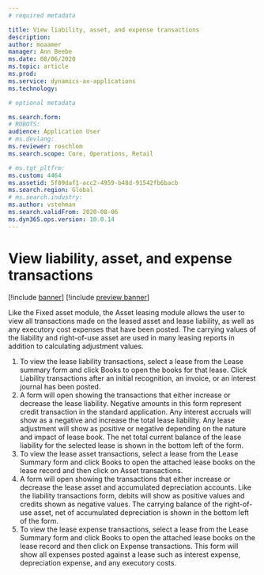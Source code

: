 ```yaml
---
# required metadata

title: View liability, asset, and expense transactions
description: 
author: moaamer
manager: Ann Beebe
ms.date: 08/06/2020
ms.topic: article
ms.prod: 
ms.service: dynamics-ax-applications
ms.technology: 

# optional metadata

ms.search.form: 
# ROBOTS: 
audience: Application User
# ms.devlang: 
ms.reviewer: roschlom
ms.search.scope: Core, Operations, Retail

# ms.tgt_pltfrm: 
ms.custom: 4464
ms.assetid: 5f89daf1-acc2-4959-b48d-91542fb6bacb
ms.search.region: Global
# ms.search.industry: 
ms.author: vstehman
ms.search.validFrom: 2020-08-06
ms.dyn365.ops.version: 10.0.14
---
```


# View liability, asset, and expense transactions

[!include [banner](../includes/banner.md)]
[!include [preview banner](../includes/preview-banner.md)]

Like the Fixed asset module, the Asset leasing module allows the user to view all transactions made on the leased asset and lease liability, as well as any executory cost expenses that have been posted. The carrying values of the liability and right-of-use asset are used in many leasing reports in addition to calculating adjustment values.
1.	To view the lease liability transactions, select a lease from the Lease summary form and click Books to open the books for that lease. Click Liability transactions after an initial recognition, an invoice, or an interest journal has been posted.
2.	A form will open showing the transactions that either increase or decrease the lease liability. Negative amounts in this form represent credit transaction in the standard application. Any interest accruals will show as a negative and increase the total lease liability. Any lease adjustment will show as positive or negative depending on the nature and impact of lease book. The net total current balance of the lease liability for the selected lease is shown in the bottom left of the form.
3.	To view the lease asset transactions, select a lease from the Lease Summary form and click Books to open the attached lease books on the lease record and then click on Asset transactions.
4.	A form will open showing the transactions that either increase or decrease the lease asset and accumulated depreciation accounts. Like the liability transactions form, debits will show as positive values and credits shown as negative values. The carrying balance of the right-of-use asset, net of accumulated depreciation is shown in the bottom left of the form.
5.	To view the lease expense transactions, select a lease from the Lease Summary form and click Books to open the attached lease books on the lease record and then click on Expense transactions. This form will show all expenses posted against a lease such as interest expense, depreciation expense, and any executory costs.
